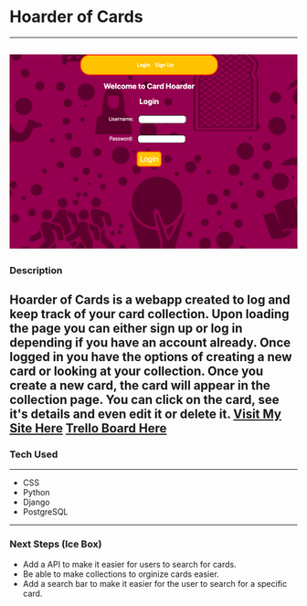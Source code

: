 # Hoarder of Cards
---
![hoc login page](main_app/static/images/hoarder-of-cards.png)
---
### Description
Hoarder of Cards is a webapp created to log and keep track of your card collection. Upon loading the page you can either sign up or log in depending if you have an account already. Once logged in you have the options of creating a new card or looking at your collection. Once you create a new card, the card will appear in the collection page. You can click on the card, see it's details and even edit it or delete it.
[Visit My Site Here](https://hoarder-of-cards.herokuapp.com/)
[Trello Board Here](https://trello.com/b/TpaMBpkF/hoarder-of-cards-project)
---
### Tech Used
---
- CSS
- Python
- Django
- PostgreSQL
---
### Next Steps (Ice Box)
- Add a API to make it easier for users to search for cards.
- Be able to make collections to orginize cards easier.
- Add a search bar to make it easier for the user to search for a specific card.